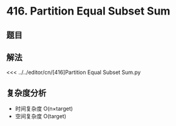 # 416. Partition Equal Subset Sum

## 题目

<!--@include: ../../editor/cn/doc/content/[416]Partition Equal Subset Sum.md-->


## 解法

<<< ../../editor/cn/[416]Partition Equal Subset Sum.py


## 复杂度分析
- 时间复杂度 O(n×target)
- 空间复杂度 O(target)

